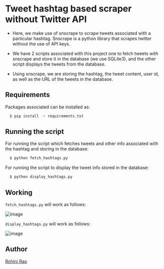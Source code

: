 # Tweet hashtag based scraper without Twitter API

- Here, we make use of snscrape to scrape tweets associated with a particular hashtag. Snscrape is a python library that scrapes twitter without the use of API keys.

- We have 2 scripts associated with this project one to fetch tweets with snscrape and store it in the database (we use SQLite3), and the other script displays the tweets from the database.

- Using snscrape, we are storing the hashtag, the tweet content, user id, as well as the URL of the tweets in the database.

## Requirements

Packages associated can be installed as:

```sh
  $ pip install -r requirements.txt
```

## Running the script

For running the script which fetches tweets and other info associated with the hashtag and storing in the database:

```sh
  $ python fetch_hashtags.py
```

For running the script to display the tweet info stored in the database:

```sh
  $ python display_hashtags.py
```

## Working

`fetch_hashtags.py` will work as follows:

![image](https://imgur.com/8YFK4OV.png)

`display_hashtags.py` will work as follows:

![image](https://i.imgur.com/1uNEEMw.png)

## Author

[Rohini Rao](https://github.com/RohiniRG)
